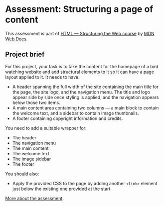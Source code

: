 # Assessment: Structuring a page of content

This assessment is part of [HTML — Structuring the Web course](https://developer.mozilla.org/en-US/docs/Learn/HTML) by [MDN Web Docs](https://developer.mozilla.org/).

## Project brief

For this project, your task is to take the content for the homepage of a bird watching website and add structural elements to it so it can have a page layout applied to it. It needs to have:

* A header spanning the full width of the site containing the main title for the page, the site logo, and the navigation menu. The title and logo appear side by side once styling is applied, and the navigation appears below those two items.
* A main content area containing two columns — a main block to contain the welcome text, and a sidebar to contain image thumbnails.
* A footer containing copyright information and credits.

You need to add a suitable wrapper for:

* The header
* The navigation menu
* The main content
* The welcome text
* The image sidebar
* The footer

You should also:

* Apply the provided CSS to the page by adding another `<link>` element just below the existing one provided at the start.

[More about the assessment](https://developer.mozilla.org/en-US/docs/Learn/HTML/Introduction_to_HTML/Marking_up_a_letter).
